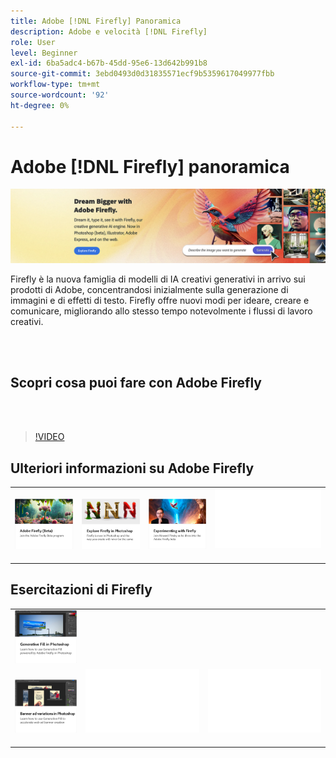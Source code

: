 ```yaml
---
title: Adobe [!DNL Firefly] Panoramica
description: Adobe e velocità [!DNL Firefly]
role: User
level: Beginner
exl-id: 6ba5adc4-b67b-45dd-95e6-13d642b991b8
source-git-commit: 3ebd0493d0d31835571ecf9b5359617049977fbb
workflow-type: tm+mt
source-wordcount: '92'
ht-degree: 0%

---
```


# Adobe [!DNL Firefly] panoramica

![Firefly Hero Image](../assets/firefly.png)

Firefly è la nuova famiglia di modelli di IA creativi generativi in arrivo sui prodotti di Adobe, concentrandosi inizialmente sulla generazione di immagini e di effetti di testo. Firefly offre nuovi modi per ideare, creare e comunicare, migliorando allo stesso tempo notevolmente i flussi di lavoro creativi.

<br> 

## Scopri cosa puoi fare con Adobe Firefly

<br> 

>[!VIDEO](https://video.tv.adobe.com/v/3416970t1?quality=12&learn=on&hidetitle=true)

## Ulteriori informazioni su Adobe Firefly

<table style="table-layout:fixed">
<tr>
   <td>
      <a href="https://firefly.adobe.com/" target="_blank">
         <img alt="Firefly Adobe (Beta)" src="assets/firefly-beta.png" />
      </a>
  </td>
  <td>
      <a href="https://www.adobe.com/sensei/generative-ai/firefly.html" target="_blank">
         <img alt="Scopri Firefly in Photoshop" src="assets/firefly-photoshop.png" />
      </a>
  </td>
  <td>
      <a href="webinar-experimenting.md">
         <img alt="Sperimentazione con Adobe Firefly" src="assets/webinar-experimenting.png" />
      </a>
  </td>
  <td>
    <img alt="Spaziatore" src="../assets/Whitespacer.png" />
    <div>
    <br>
  </td>
</tr>
</table>

## Esercitazioni di Firefly

<table style="table-layout:fixed">
<tr>
  <td>
      <a href="generative-fill.md">
         <img alt="Photoshop Riempimento generativo" src="assets/generative-fill.png" />
      </a>
  </td>
</tr>
<tr>
   <td>
      <a href="web-banner-ad.md">
         <img alt="Banner e varianti in Photoshop" src="assets/banner-ad-variations.png" />
      </a>
  </td>
  <td>
    <img alt="Spaziatore" src="../assets/Whitespacer.png" />
    <div>
    <br>
  </td>
  <td>
    <img alt="Spaziatore" src="../assets/Whitespacer.png" />
    <div>
    <br>
  </td>
</tr>
</table>
